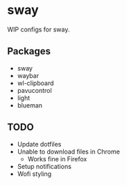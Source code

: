 # sway

WIP configs for sway.

## Packages

- sway
- waybar
- wl-clipboard
- pavucontrol
- light
- blueman

## TODO

- Update dotfiles
- Unable to download files in Chrome
  - Works fine in Firefox
- Setup notifications
- Wofi styling

